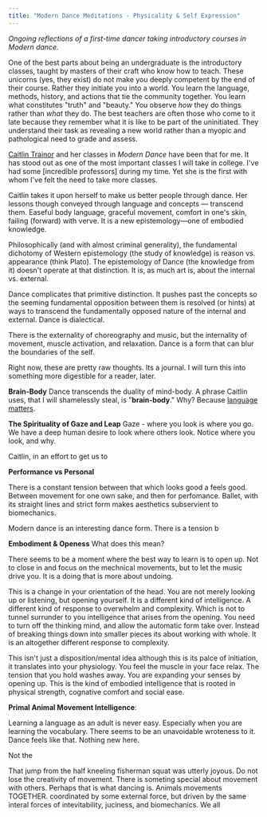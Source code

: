```yaml
---
title: "Modern Dance Meditations - Physicality & Self Expression"
---
```


*Ongoing reflections of a first-time dancer taking introductory courses in Modern dance.* 

One of the best parts about being an undergraduate is the introductory classes, taught by masters of their craft who know how to teach. These unicorns (yes, they exist) do not make you deeply competent by the end of their course. Rather they initiate you into a world. You learn the language, methods, history, and actions that tie the community together. You learn what constitutes "truth" and "beauty."  You observe *how* they do things rather than *what* they do. The best teachers are often those who come to it late because they remember what it is like to be part of the uninitiated. They understand their task as revealing a new world rather than a myopic and pathological need to grade and assess.  

[Caitlin Trainor](https://www.trainordance.org/about-1) and her classes in *Modern Dance* have been that for me. It has stood out as one of the most important classes I will take in college. I've had some [incredible professors] during my time. Yet she is the first with whom I've felt the need to take more classes.

Caitlin takes it upon herself to make us better people through dance. Her lessons though conveyed through language and concepts — transcend them. Easeful body language, graceful movement, comfort in one's skin,  failing (forward) with verve. It is a new epistemology—one of embodied knowledge. 

Philosophically (and with almost criminal generality), the fundamental dichotomy of Western epistemology (the study of knowledge) is reason vs. appearance (think Plato). The epistemology of Dance (the knowledge from it) doesn't operate at that distinction. It is, as much art is, about the internal vs. external. 

Dance complicates that primitive distinction. It pushes past the concepts so the seeming fundamental opposition between them is resolved (or hints) at ways to transcend the fundamentally opposed nature of the internal and external. Dance is dialectical. 

There is the externality of choreography and music, but the internality of movement, muscle activation, and relaxation. Dance is a form that can blur the boundaries of the self.

Right now, these are pretty raw thoughts. Its a journal. I will turn this into something more digestible for a reader, later. 


**Brain-Body**
Dance transcends the duality of mind-body. A phrase Caitlin uses, that I will shamelessly steal, is "**brain-body**." Why? Because [language matters](digital-garden/philosophy/Language-Matters.md).


**The Spirituality of Gaze and Leap**
Gaze - where you look is where you go. We have a deep human desire to look where others look.  Notice where you look, and why.

Caitlin, in an effort to get us to 


**Performance vs Personal**

There is a constant tension between that which looks good a feels good. Between movement for one own sake, and then for perfomance. Ballet, with its straight lines and strict form makes aesthetics subservient to biomechanics. 


Modern dance is an interesting dance form. There is a tension b

**Embodiment & Openess**
What does this mean? 

There seems to be a moment where the best way to learn is to open up. Not to close in and focus on the mechnical movements, but to let the music drive you. It is a doing that is more about undoing. 

This is a change in your orientation of the head. You are not merely looking up or listening, but opening yourself. It is a different kind of intelligence. A different kind of response to overwhelm and complexity. Which is not to tunnel surrunder to you intelligence that arises from the opening. You need to turn off the thinking mind, and allow the automatic form take over. Instead of breaking things down into smaller pieces its about working with whole. It is an altogether different response to complexity. 

This isn't just a disposition/mental idea although this is its palce of initiation, it translates into your physiology. You feel the muscle in your face relax. The tension that you hold washes away. You are expanding your senses by opening up. This is the kind of embodied intelligence that is rooted in physical strength, cognative comfort and social ease. 


**Primal Animal Movement Intelligence**: 

Learning a language as an adult is never easy. Especially when you are learning the vocabulary. There seems to be an unavoidable wroteness to it. Dance feels like that. Nothing new here. 

Not the 

That jump from the half kneeling fisherman squat was utterly joyous. Do not lose the creativity of movement. There is someting special about movement with others. Perhaps that is what dancing is. Animals movements TOGETHER. coordinated by some external force, but driven by the same interal forces of intevitability, juciness, and biomechanics. We all 